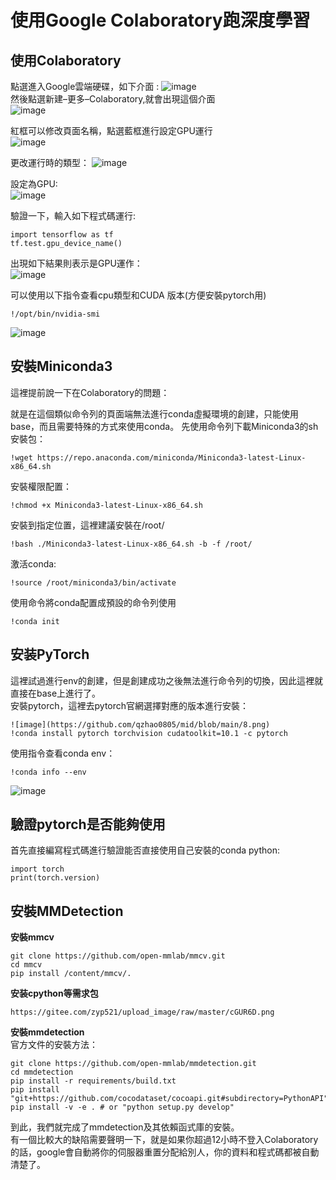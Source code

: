 #  使用Google Colaboratory跑深度學習
## 使用Colaboratory
點選進入Google雲端硬碟，如下介面 : 
![image](https://github.com/qzhao0805/mid/blob/main/eeb56691ae479699fdd58d060717be05.png)  
然後點選新建–更多–Colaboratory,就會出現這個介面   
![image](https://github.com/qzhao0805/mid/blob/main/2.png)  

紅框可以修改頁面名稱，點選藍框進行設定GPU運行  
![image](https://github.com/qzhao0805/mid/blob/main/3.png)  

更改運行時的類型：
![image](https://github.com/qzhao0805/mid/blob/main/4.png)  

設定為GPU:  
![image](https://github.com/qzhao0805/mid/blob/main/5.png)  

驗證一下，輸入如下程式碼運行:  
```
import tensorflow as tf  
tf.test.gpu_device_name()  
```
出現如下結果則表示是GPU運作：  
![image](https://github.com/qzhao0805/mid/blob/main/6.png)  

可以使用以下指令查看cpu類型和CUDA 版本(方便安裝pytorch用)  
```
!/opt/bin/nvidia-smi
```
![image](https://github.com/qzhao0805/mid/blob/main/7.png)  

## 安裝Miniconda3  
這裡提前說一下在Colaboratory的問題：
  
就是在這個類似命令列的頁面端無法進行conda虛擬環境的創建，只能使用base，而且需要特殊的方式來使用conda。
先使用命令列下載Miniconda3的sh安裝包：  
```
!wget https://repo.anaconda.com/miniconda/Miniconda3-latest-Linux-x86_64.sh
```
安裝權限配置：  
```
!chmod +x Miniconda3-latest-Linux-x86_64.sh
```
安裝到指定位置，這裡建議安裝在/root/  
```
!bash ./Miniconda3-latest-Linux-x86_64.sh -b -f /root/
```
激活conda:  
```
!source /root/miniconda3/bin/activate
```
使用命令將conda配置成預設的命令列使用  
```
!conda init
```
## 安装PyTorch  
這裡試過進行env的創建，但是創建成功之後無法進行命令列的切換，因此這裡就直接在base上進行了。  
安裝pytorch，這裡去pytorch官網選擇對應的版本進行安裝：  
```
![image](https://github.com/qzhao0805/mid/blob/main/8.png)  
!conda install pytorch torchvision cudatoolkit=10.1 -c pytorch
```
使用指令查看conda env： 
```
!conda info --env
```
![image](https://github.com/qzhao0805/mid/blob/main/9.png)  
## 驗證pytorch是否能夠使用  
首先直接編寫程式碼進行驗證能否直接使用自己安裝的conda python:  
```
import torch  
print(torch.version)
```
## 安裝MMDetection  
**安裝mmcv**  
```
git clone https://github.com/open-mmlab/mmcv.git  
cd mmcv  
pip install /content/mmcv/.
```
**安装cpython等需求包**  
```
https://gitee.com/zyp521/upload_image/raw/master/cGUR6D.png
``` 
**安裝mmdetection**  
官方文件的安裝方法：
```
git clone https://github.com/open-mmlab/mmdetection.git  
cd mmdetection  
pip install -r requirements/build.txt  
pip install "git+https://github.com/cocodataset/cocoapi.git#subdirectory=PythonAPI"  
pip install -v -e . # or "python setup.py develop"
```
  
到此，我們就完成了mmdetection及其依賴函式庫的安裝。  
有一個比較大的缺陷需要聲明一下，就是如果你超過12小時不登入Colaboratory的話，google會自動將你的伺服器重置分配給別人，你的資料和程式碼都被自動清楚了。  




















































                            
